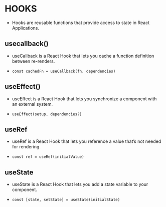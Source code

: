 # HOOKS
  * Hooks are reusable functions that provide access to state in React Applications.

  ## usecallback()
  * useCallback is a React Hook that lets you cache a function definition between re-renders.

  * `
  const cachedFn = useCallback(fn, dependencies)
  `
  ## useEffect()
  * useEffect is a React Hook that lets you synchronize a component with an external system.

  * `
  useEffect(setup, dependencies?) `
  ## useRef
 * useRef is a React Hook that lets you reference a value that’s not needed for rendering.

 * ` const ref = useRef(initialValue) `
  
  ## useState
* useState is a React Hook that lets you add a state variable to your component.


* ` const [state, setState] = useState(initialState) `